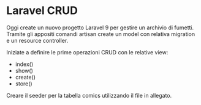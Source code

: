 # Laravel CRUD

Oggi create un nuovo progetto Laravel 9 per gestire un archivio di fumetti.
Tramite gli appositi comandi artisan create un model con relativa migration e un resource controller.

Iniziate a definire le prime operazioni CRUD con le relative view:
- index()
- show()
- create()
- store()

Creare il seeder per la tabella comics utilizzando il file in allegato.
